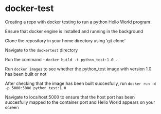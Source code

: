 # docker-test
Creating a repo with docker testing to run a python Hello World program

Ensure that docker engine is installed and running in the background

Clone the repository in your home directory using 'git clone'

Navigate to the `dockertest` directory

Run the command - `docker build -t python_test:1.0 .`

Run `docker images` to see whether the python_test image with version 1.0 has been built or not

After checking that the image has been built succesfully, run `docker run -d -p 5000:5000 python_test:1.0`

Navigate to localhost:5000 to ensure that the host port has been succesfully mapped to the container port and Hello World appears on your screen
